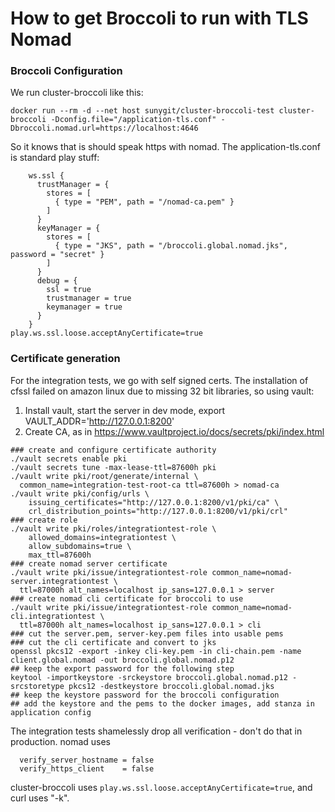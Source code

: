 # How to get Broccoli to run with TLS Nomad

### Broccoli Configuration

We run cluster-broccoli like this:
```
docker run --rm -d --net host sunygit/cluster-broccoli-test cluster-broccoli -Dconfig.file="/application-tls.conf" -Dbroccoli.nomad.url=https://localhost:4646 
```
So it knows that is should speak https with nomad. The application-tls.conf is standard play stuff:
```
    ws.ssl {
      trustManager = {
        stores = [
          { type = "PEM", path = "/nomad-ca.pem" }
        ]
      }
      keyManager = {
        stores = [
          { type = "JKS", path = "/broccoli.global.nomad.jks", password = "secret" }
        ]
      }
      debug = {
        ssl = true
        trustmanager = true
        keymanager = true
      }
    }
play.ws.ssl.loose.acceptAnyCertificate=true

```
### Certificate generation
For the integration tests, we go with self signed certs.  The installation of cfssl failed on amazon linux due to missing 32 bit libraries, so using vault:

1. Install vault, start the server in dev mode, export VAULT\_ADDR='http://127.0.0.1:8200'
2. Create CA, as in https://www.vaultproject.io/docs/secrets/pki/index.html
```
### create and configure certificate authority
./vault secrets enable pki
./vault secrets tune -max-lease-ttl=87600h pki
./vault write pki/root/generate/internal \
  common_name=integration-test-root-ca ttl=87600h > nomad-ca
./vault write pki/config/urls \
    issuing_certificates="http://127.0.0.1:8200/v1/pki/ca" \
    crl_distribution_points="http://127.0.0.1:8200/v1/pki/crl"
### create role
./vault write pki/roles/integrationtest-role \
    allowed_domains=integrationtest \
    allow_subdomains=true \
    max_ttl=87600h
### create nomad server certificate
./vault write pki/issue/integrationtest-role common_name=nomad-server.integrationtest \
  ttl=87000h alt_names=localhost ip_sans=127.0.0.1 > server
### create nomad cli certificate for broccoli to use
./vault write pki/issue/integrationtest-role common_name=nomad-cli.integrationtest \
  ttl=87000h alt_names=localhost ip_sans=127.0.0.1 > cli
### cut the server.pem, server-key.pem files into usable pems
### cut the cli certificate and convert to jks
openssl pkcs12 -export -inkey cli-key.pem -in cli-chain.pem -name client.global.nomad -out broccoli.global.nomad.p12
## keep the export password for the following step
keytool -importkeystore -srckeystore broccoli.global.nomad.p12 -srcstoretype pkcs12 -destkeystore broccoli.global.nomad.jks
## keep the keystore password for the broccoli configuration
## add the keystore and the pems to the docker images, add stanza in application config
```
The integration tests shamelessly drop all verification - don't do that in production. nomad uses
```
  verify_server_hostname = false
  verify_https_client    = false
```
cluster-broccoli uses `play.ws.ssl.loose.acceptAnyCertificate=true`, and curl uses "-k".

